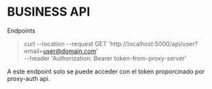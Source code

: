 # BUSINESS API

Endpoints

> curl --location --request GET 'http://localhost:5000/api/user?email=user@domain.com' \
> --header 'Authorization: Bearer token-from-proxy-server'

A este endpoint solo se puede acceder con el token proporcinado por proxy-auth api.